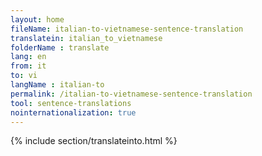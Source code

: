 ```yaml
---
layout: home
fileName: italian-to-vietnamese-sentence-translation
translatein: italian_to_vietnamese
folderName : translate
lang: en
from: it
to: vi
langName : italian-to
permalink: /italian-to-vietnamese-sentence-translation
tool: sentence-translations
nointernationalization: true
---
```

{% include section/translateinto.html %}
